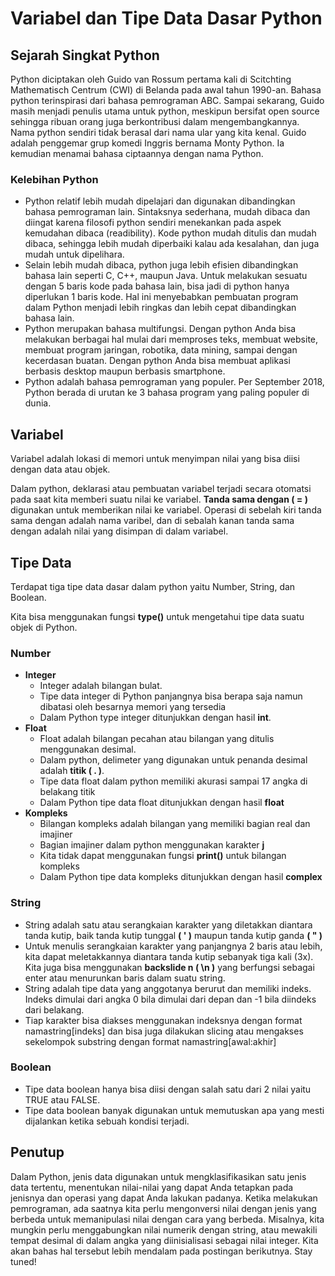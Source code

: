 # Variabel dan Tipe Data Dasar Python
## Sejarah Singkat Python
Python diciptakan oleh Guido van Rossum pertama kali di Scitchting Mathematisch Centrum (CWI) di Belanda pada awal tahun 1990-an. Bahasa python terinspirasi dari bahasa pemrograman ABC. Sampai sekarang, Guido masih menjadi penulis utama untuk python, meskipun bersifat open source sehingga ribuan orang juga berkontribusi dalam mengembangkannya. Nama python sendiri tidak berasal dari nama ular yang kita kenal. Guido adalah penggemar grup komedi Inggris bernama Monty Python. Ia kemudian menamai bahasa ciptaannya dengan nama Python.

### Kelebihan Python
- Python relatif lebih mudah dipelajari dan digunakan dibandingkan bahasa pemrograman lain. Sintaksnya sederhana, mudah dibaca dan diingat karena filosofi python sendiri menekankan pada aspek kemudahan dibaca (readibility). Kode python mudah ditulis dan mudah dibaca, sehingga lebih mudah diperbaiki kalau ada kesalahan, dan juga mudah untuk dipelihara.
- Selain lebih mudah dibaca, python juga lebih efisien dibandingkan bahasa lain seperti C, C++, maupun Java. Untuk melakukan sesuatu dengan 5 baris kode pada bahasa lain, bisa jadi di python hanya diperlukan 1 baris kode. Hal ini menyebabkan pembuatan program dalam Python menjadi lebih ringkas dan lebih cepat dibandingkan bahasa lain.
- Python merupakan bahasa multifungsi. Dengan python Anda bisa melakukan berbagai hal mulai dari memproses teks, membuat website, membuat program jaringan, robotika, data mining, sampai dengan kecerdasan buatan. Dengan python Anda bisa membuat aplikasi berbasis desktop maupun berbasis smartphone.
- Python adalah bahasa pemrograman yang populer. Per September 2018, Python berada di urutan ke 3 bahasa program yang paling populer di dunia.


## Variabel
Variabel adalah lokasi di memori untuk menyimpan nilai yang bisa diisi dengan data atau objek.

Dalam python, deklarasi atau pembuatan variabel terjadi secara otomatsi pada saat kita memberi suatu nilai ke variabel. **Tanda sama dengan ( = )** digunakan untuk memberikan nilai ke variabel. Operasi di sebelah kiri tanda sama dengan adalah nama varibel, dan di sebalah kanan tanda sama dengan adalah nilai yang disimpan di dalam variabel.

## Tipe Data
Terdapat tiga tipe data dasar dalam python yaitu Number, String, dan Boolean.

Kita bisa menggunakan fungsi **type()** untuk mengetahui tipe data suatu objek di Python.

### **Number**
- **Integer**
    - Integer adalah bilangan bulat.
    - Tipe data integer di Python panjangnya bisa berapa saja namun dibatasi oleh besarnya memori yang tersedia
    - Dalam Python type integer ditunjukkan dengan hasil **int**.
- **Float**
    - Float adalah bilangan pecahan atau bilangan yang ditulis menggunakan desimal.
    - Dalam python, delimeter yang digunakan untuk penanda desimal adalah **titik ( . )**.
    - Tipe data float dalam python memiliki akurasi sampai 17 angka di belakang titik
    - Dalam Python tipe data float ditunjukkan dengan hasil **float**
- **Kompleks**
    - Bilangan kompleks adalah bilangan yang memiliki bagian real dan imajiner
    - Bagian imajiner dalam python menggunakan karakter **j**
    - Kita tidak dapat menggunakan fungsi **print()** untuk bilangan kompleks
    - Dalam Python tipe data kompleks ditunjukkan dengan hasil **complex**

### **String**
- String adalah satu atau serangkaian karakter yang diletakkan diantara tanda kutip, baik tanda kutip tunggal **( ' )** maupun tanda kutip ganda **( " )**
- Untuk menulis serangkaian karakter yang panjangnya 2 baris atau lebih, kita dapat meletakkannya diantara tanda kutip sebanyak tiga kali (3x).
Kita juga bisa menggunakan **backslide n ( \n )** yang berfungsi sebagai enter atau menurunkan baris dalam suatu string.
- String adalah tipe data yang anggotanya berurut dan memiliki indeks. Indeks dimulai dari angka 0 bila dimulai dari depan dan -1 bila diindeks dari belakang.
- Tiap karakter bisa diakses menggunakan indeksnya dengan format namastring[indeks] dan bisa juga dilakukan slicing atau mengakses sekelompok substring dengan format namastring[awal:akhir]

### **Boolean**
- Tipe data boolean hanya bisa diisi dengan salah satu dari 2 nilai yaitu TRUE atau FALSE. 
- Tipe data boolean banyak digunakan untuk memutuskan apa yang mesti dijalankan ketika sebuah kondisi terjadi.

## Penutup
Dalam Python, jenis data digunakan untuk mengklasifikasikan satu jenis data tertentu, menentukan nilai-nilai yang dapat Anda tetapkan pada jenisnya dan operasi yang dapat Anda lakukan padanya. Ketika melakukan pemrograman, ada saatnya kita perlu mengonversi nilai dengan jenis yang berbeda untuk memanipulasi nilai dengan cara yang berbeda. Misalnya, kita mungkin perlu menggabungkan nilai numerik dengan string, atau mewakili tempat desimal di dalam angka yang diinisialisasi sebagai nilai integer. Kita akan bahas hal tersebut lebih mendalam pada postingan berikutnya. Stay tuned!
